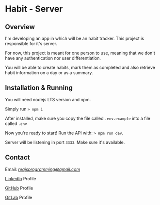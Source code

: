 # Habit - Server

## Overview

I'm developing an app in which will be an habit tracker. This project is responsible for it's server.

For now, this project is meant for one person to use, meaning that we don't have any authentication nor user differentiation.

You will be able to create habits, mark them as completed and also retrieve habit information on a day or as a summary.

## Installation & Running

You will need nodejs LTS version and npm.

Simply run `> npm i`

After installed, make sure you copy the file called `.env.example` into a file called `.env`

Now you're ready to start! Run the API with: `> npm run dev`.

Server will be listening in port `3333`. Make sure it's available.

## Contact

Email: *regisprogramming@gmail.com*

[LinkedIn](https://www.linkedin.com/in/regissfaria/) Profile

[GitHub](https://github.com/regisfaria) Profile

[GitLab](https://gitlab.com/regisfaria) Profile
